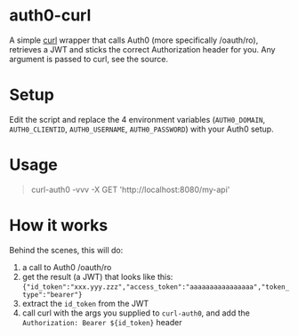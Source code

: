 auth0-curl
==========

A simple [curl](http://curl.haxx.se/) wrapper that calls Auth0 (more specifically /oauth/ro), retrieves a JWT and sticks the correct
Authorization header for you. Any argument is passed to curl, see the source.

# Setup
Edit the script and replace the 4 environment variables (`AUTH0_DOMAIN`, `AUTH0_CLIENTID`, `AUTH0_USERNAME`, `AUTH0_PASSWORD`) with your Auth0 setup.

# Usage
> curl-auth0 -vvv -X GET 'http://localhost:8080/my-api'

# How it works
Behind the scenes, this will do:
1. a call to Auth0 /oauth/ro
2. get the result (a JWT) that looks like this: `{"id_token":"xxx.yyy.zzz","access_token":"aaaaaaaaaaaaaaaa","token_type":"bearer"}`
3. extract the `id_token` from the JWT
4. call curl with the args you supplied to `curl-auth0`, and add the `Authorization: Bearer ${id_token}` header
